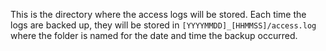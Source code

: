 This is the directory where the access logs will be stored.  Each time 
the logs are backed up, they will be stored in 
`[YYYYMMDD]_[HHMMSS]/access.log` where the folder is named for the date 
and time the backup occurred.
